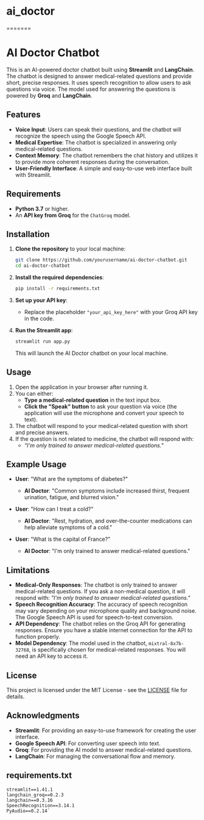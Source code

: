 # ai_doctor
=======

# AI Doctor Chatbot

This is an AI-powered doctor chatbot built using **Streamlit** and **LangChain**. The chatbot is designed to answer medical-related questions and provide short, precise responses. It uses speech recognition to allow users to ask questions via voice. The model used for answering the questions is powered by **Groq** and **LangChain**.

## Features
- **Voice Input**: Users can speak their questions, and the chatbot will recognize the speech using the Google Speech API.
- **Medical Expertise**: The chatbot is specialized in answering only medical-related questions.
- **Context Memory**: The chatbot remembers the chat history and utilizes it to provide more coherent responses during the conversation.
- **User-Friendly Interface**: A simple and easy-to-use web interface built with Streamlit.

## Requirements
- **Python 3.7** or higher.
- An **API key from Groq** for the `ChatGroq` model.

## Installation

1. **Clone the repository** to your local machine:
   ```bash
   git clone https://github.com/yourusername/ai-doctor-chatbot.git
   cd ai-doctor-chatbot
   ```

2. **Install the required dependencies**:
   ```bash
   pip install -r requirements.txt
   ```

3. **Set up your API key**:
   - Replace the placeholder `"your_api_key_here"` with your Groq API key in the code.

4. **Run the Streamlit app**:
   ```bash
   streamlit run app.py
   ```

   This will launch the AI Doctor chatbot on your local machine.

## Usage

1. Open the application in your browser after running it.
2. You can either:
   - **Type a medical-related question** in the text input box.
   - **Click the "Speak" button** to ask your question via voice (the application will use the microphone and convert your speech to text).
3. The chatbot will respond to your medical-related question with short and precise answers.
4. If the question is not related to medicine, the chatbot will respond with: 
   - *"I'm only trained to answer medical-related questions."*

## Example Usage
- **User**: "What are the symptoms of diabetes?"
  - **AI Doctor**: "Common symptoms include increased thirst, frequent urination, fatigue, and blurred vision."
  
- **User**: "How can I treat a cold?"
  - **AI Doctor**: "Rest, hydration, and over-the-counter medications can help alleviate symptoms of a cold."

- **User**: "What is the capital of France?"
  - **AI Doctor**: "I'm only trained to answer medical-related questions."

## Limitations
- **Medical-Only Responses**: The chatbot is only trained to answer medical-related questions. If you ask a non-medical question, it will respond with: *"I'm only trained to answer medical-related questions."*
- **Speech Recognition Accuracy**: The accuracy of speech recognition may vary depending on your microphone quality and background noise. The Google Speech API is used for speech-to-text conversion.
- **API Dependency**: The chatbot relies on the Groq API for generating responses. Ensure you have a stable internet connection for the API to function properly.
- **Model Dependency**: The model used in the chatbot, `mixtral-8x7b-32768`, is specifically chosen for medical-related responses. You will need an API key to access it.

## License
This project is licensed under the MIT License - see the [LICENSE](LICENSE) file for details.

## Acknowledgments
- **Streamlit**: For providing an easy-to-use framework for creating the user interface.
- **Google Speech API**: For converting user speech into text.
- **Groq**: For providing the AI model to answer medical-related questions.
- **LangChain**: For managing the conversational flow and memory.

## requirements.txt

```plaintext
streamlit==1.41.1
langchain_groq==0.2.3
langchain==0.3.16
SpeechRecognition==3.14.1
PyAudio==0.2.14`
```